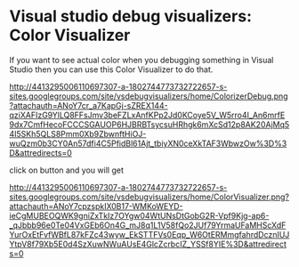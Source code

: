 # Visual studio debug visualizers: Color Visualizer #


If you want to see actual color when you debugging something in Visual Studio then you can use this Color Visualizer to do that.


http://4413295006110697307-a-1802744773732722657-s-sites.googlegroups.com/site/vsdebugvisualizers/home/ColorizerDebug.png?attachauth=ANoY7cr_a7KapGj-sZREX144-qziXAFIzG9YlLQ8FFsJmv3beFZLxAnfKPp2Jd0KCoye5V_W5rro4I_An6mrfE9dx7CmfHecoFCCCSGAUOP6HJBRBTsycsuHRhgk6mXcSd12p8AK20AjMq54I5SKh5QLS8Pmm0Xb9ZbwnftHiOJ-wuQzm0b3CY0An57dfi4C5PfidBl61Ajt_tbiyXN0ceXkTAF3WbwzOw%3D%3D&attredirects=0


click on button and you will get


http://4413295006110697307-a-1802744773732722657-s-sites.googlegroups.com/site/vsdebugvisualizers/home/ColorVisualizer.png?attachauth=ANoY7cpzspkIX0B17-WMKoWEYD-ieCgMUBEOQWK9gniZxTkIz7OYgw04WtUNsDtGobG2R-Vpf9Kjg-ap6-_qJbbb96e0Te04VxGEb6On4G_mJ8q1L1V58fQo2JUf79YrmaUFaMHScXdFYurOxEtFvfWBfL87kFZc43wyw_EkSTTFVs0Eqp_W6OtERMmgfahrdDcznIUJYtpV8f79Xb5E0d4SzXuwNWuAUsE4GlcZcrbcIZ_YSSf8YIE%3D&attredirects=0